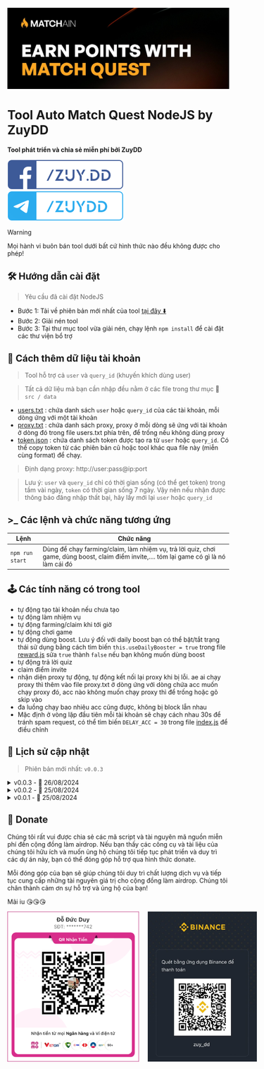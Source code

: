 ![Matchquest banner](https://raw.githubusercontent.com/zuydd/image/main/match-quest.jpg)

# Tool Auto Match Quest NodeJS by ZuyDD

**Tool phát triển và chia sẻ miễn phí bởi ZuyDD**

<a href="https://www.facebook.com/zuy.dd"><img src="https://raw.githubusercontent.com/zuydd/image/main/facebook.svg" alt="Facebook"></a>
<a href="https://t.me/zuydd"><img src="https://raw.githubusercontent.com/zuydd/image/main/telegram.svg" alt="Telegram"></a>

> [!WARNING]
> Mọi hành vi buôn bán tool dưới bất cứ hình thức nào đều không được cho phép!

## 🛠️ Hướng dẫn cài đặt

> Yêu cầu đã cài đặt NodeJS

- Bước 1: Tải về phiên bản mới nhất của tool [tại đây ⬇️](https://github.com/zuydd/match-quest/archive/refs/heads/main.zip)
- Bước 2: Giải nén tool
- Bước 3: Tại thư mục tool vừa giải nén, chạy lệnh `npm install` để cài đặt các thư viện bổ trợ

## 💾 Cách thêm dữ liệu tài khoản

> Tool hỗ trợ cả `user` và `query_id` (khuyến khích dùng user)

> Tất cả dữ liệu mà bạn cần nhập đều nằm ở các file trong thư mục 📁 `src / data`

- [users.txt](src/data/users.txt) : chứa danh sách `user` hoặc `query_id` của các tài khoản, mỗi dòng ứng với một tài khoản
- [proxy.txt](src/data/proxy.txt) : chứa danh sách proxy, proxy ở mỗi dòng sẽ ứng với tài khoản ở dòng đó trong file users.txt phía trên, để trống nếu không dùng proxy
- [token.json](src/data/token.json) : chứa danh sách token được tạo ra từ `user` hoặc `query_id`. Có thể copy token từ các phiên bản cũ hoặc tool khác qua file này (miễn cùng format) để chạy.

> Định dạng proxy: http://user:pass@ip:port

> Lưu ý: `user` và `query_id` chỉ có thời gian sống (có thể get token) trong tầm vài ngày, `token` có thời gian sống 7 ngày. Vậy nên nếu nhận được thông báo đăng nhập thất bại, hãy lấy mới lại `user` hoặc `query_id`

## >\_ Các lệnh và chức năng tương ứng

| Lệnh            | Chức năng                                                                                                                                 |
| --------------- | ----------------------------------------------------------------------------------------------------------------------------------------- |
| `npm run start` | Dùng để chạy farming/claim, làm nhiệm vụ, trả lời quiz, chơi game, dùng boost, claim điểm invite,.... tóm lại game có gì là nó làm cái đó |

## 🕹️ Các tính năng có trong tool

- tự động tạo tài khoản nếu chưa tạo
- tự động làm nhiệm vụ
- tự động farming/claim khi tới giờ
- tự động chơi game
- tự động dùng boost. Lưu ý đối với daily boost bạn có thể bật/tắt trạng thái sử dụng bằng cách tìm biến `this.useDailyBooster = true` trong file [reward.js](src/services/reward.js) sửa `true` thành `false` nếu bạn không muốn dùng boost
- tự động trả lời quiz
- claim điểm invite
- nhận diện proxy tự động, tự động kết nối lại proxy khi bị lỗi. ae ai chạy proxy thì thêm vào file proxy.txt ở dòng ứng với dòng chứa acc muốn chạy proxy đó, acc nào không muốn chạy proxy thì để trống hoặc gõ skip vào
- đa luồng chạy bao nhiêu acc cũng được, không bị block lẫn nhau
- Mặc định ở vòng lặp đầu tiên mỗi tài khoản sẽ chạy cách nhau 30s để tránh spam request, có thể tìm biến `DELAY_ACC = 30` trong file [index.js](src/run/index.js) để điều chỉnh

## 🔄 Lịch sử cập nhật

> Phiên bản mới nhất: `v0.0.3`

<details>
<summary>v0.0.3 - 📅 26/08/2024</summary>
  
- Fix lỗi crash tool khi chơi game bị lỗi
</details>
<details>
<summary>v0.0.2 - 📅 25/08/2024</summary>
  
- Thêm sẵn thư mục data
</details>
<details>
<summary>v0.0.1 - 📅 25/08/2024</summary>
  
- Chia sẽ tool đến cộng đồng
</details>

## 🎁 Donate

Chúng tôi rất vui được chia sẻ các mã script và tài nguyên mã nguồn miễn phí đến cộng đồng làm airdrop. Nếu bạn thấy các công cụ và tài liệu của chúng tôi hữu ích và muốn ủng hộ chúng tôi tiếp tục phát triển và duy trì các dự án này, bạn có thể đóng góp hỗ trợ qua hình thức donate.

Mỗi đóng góp của bạn sẽ giúp chúng tôi duy trì chất lượng dịch vụ và tiếp tục cung cấp những tài nguyên giá trị cho cộng đồng làm airdrop. Chúng tôi chân thành cảm ơn sự hỗ trợ và ủng hộ của bạn!

Mãi iu 😘😘😘

<div style="display: flex; gap: 20px;">
  <img src="https://raw.githubusercontent.com/zuydd/image/main/qr-momo.png" alt="QR Momo" height="340" />
  <img src="https://raw.githubusercontent.com/zuydd/image/main/qr-binance.jpg" alt="QR Binance" height="340" />
</div>
